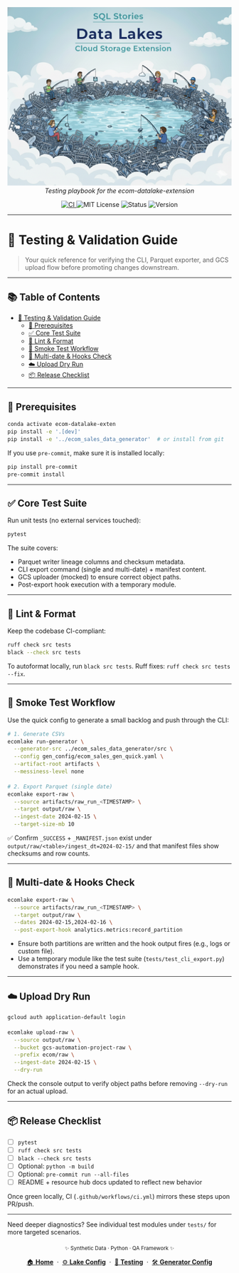 <p align="center">
  <img src="../../img/datalakes_banner.png" width="1000"/>
  <br>
  <em>Testing playbook for the ecom-datalake-extension</em>
</p>

<p align="center">
  <a href="https://github.com/G-Schumacher44/ecom-datalake-exten/actions/workflows/ci.yml">
    <img alt="CI" src="https://github.com/G-Schumacher44/ecom-datalake-exten/actions/workflows/ci.yml/badge.svg?branch=main&event=push">
  </a>
  <img alt="MIT License" src="https://img.shields.io/badge/license-MIT-blue">
  <img alt="Status" src="https://img.shields.io/badge/status-alpha-lightgrey">
  <img alt="Version" src="https://img.shields.io/badge/version-v0.1.0-blueviolet">
</p>

---

# 🧪 Testing & Validation Guide

> Your quick reference for verifying the CLI, Parquet exporter, and GCS upload flow before promoting changes downstream.

---

## 📚 Table of Contents
- [🧪 Testing & Validation Guide](#-testing--validation-guide)
  - [🔧 Prerequisites](#-prerequisites)
  - [✅ Core Test Suite](#-core-test-suite)
  - [🧹 Lint & Format](#-lint--format)
  - [🚀 Smoke Test Workflow](#-smoke-test-workflow)
  - [🔁 Multi-date & Hooks Check](#-multi-date--hooks-check)
  - [☁️ Upload Dry Run](#️-upload-dry-run)
  - [📦 Release Checklist](#-release-checklist)

---

## 🔧 Prerequisites

```bash
conda activate ecom-datalake-exten
pip install -e '.[dev]'
pip install -e '../ecom_sales_data_generator'  # or install from git
```

If you use `pre-commit`, make sure it is installed locally:

```bash
pip install pre-commit
pre-commit install
```

---

## ✅ Core Test Suite

Run unit tests (no external services touched):

```bash
pytest
```

The suite covers:
- Parquet writer lineage columns and checksum metadata.
- CLI export command (single and multi-date) + manifest content.
- GCS uploader (mocked) to ensure correct object paths.
- Post-export hook execution with a temporary module.

---

## 🧹 Lint & Format

Keep the codebase CI-compliant:

```bash
ruff check src tests
black --check src tests
```

To autoformat locally, run `black src tests`. Ruff fixes: `ruff check src tests --fix`.

---

## 🚀 Smoke Test Workflow

Use the quick config to generate a small backlog and push through the CLI:

```bash
# 1. Generate CSVs
ecomlake run-generator \
  --generator-src ../ecom_sales_data_generator/src \
  --config gen_config/ecom_sales_gen_quick.yaml \
  --artifact-root artifacts \
  --messiness-level none

# 2. Export Parquet (single date)
ecomlake export-raw \
  --source artifacts/raw_run_<TIMESTAMP> \
  --target output/raw \
  --ingest-date 2024-02-15 \
  --target-size-mb 10
```

✅ Confirm `_SUCCESS` + `_MANIFEST.json` exist under `output/raw/<table>/ingest_dt=2024-02-15/` and that manifest files show checksums and row counts.

---

## 🔁 Multi-date & Hooks Check

```bash
ecomlake export-raw \
  --source artifacts/raw_run_<TIMESTAMP> \
  --target output/raw \
  --dates 2024-02-15,2024-02-16 \
  --post-export-hook analytics.metrics:record_partition
```

- Ensure both partitions are written and the hook output fires (e.g., logs or custom file).
- Use a temporary module like the test suite (`tests/test_cli_export.py`) demonstrates if you need a sample hook.

---

## ☁️ Upload Dry Run

```bash
gcloud auth application-default login

ecomlake upload-raw \
  --source output/raw \
  --bucket gcs-automation-project-raw \
  --prefix ecom/raw \
  --ingest-date 2024-02-15 \
  --dry-run
```

Check the console output to verify object paths before removing `--dry-run` for an actual upload.

---

## 📦 Release Checklist

- [ ] `pytest`
- [ ] `ruff check src tests`
- [ ] `black --check src tests`
- [ ] Optional: `python -m build`
- [ ] Optional: `pre-commit run --all-files`
- [ ] README + resource hub docs updated to reflect new behavior

Once green locally, CI (`.github/workflows/ci.yml`) mirrors these steps upon PR/push.

---

Need deeper diagnostics? See individual test modules under `tests/` for more targeted scenarios.

<p align="center">
  <sub>✨ Synthetic Data · Python · QA Framework ✨</sub>
</p>

<p align="center">
  <a href="../../../README.md">🏠 <b>Home</b></a>
  &nbsp;·&nbsp;
  <a href="CONFIG_GUIDE.md">⚙️ <b>Lake Config</b></a>
  &nbsp;·&nbsp;
  <a href="TESTING_GUIDE.md">🧪 <b>Testing</b></a>
  &nbsp;·&nbsp;
  <a href="../CONFIG_GUIDE_generator.md">🛠️ <b>Generator Config</b></a>
</p>
